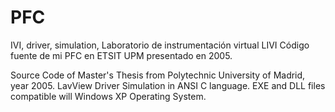 # PFC
IVI, driver, simulation, Laboratorio de instrumentación virtual LIVI
Código fuente de mi PFC en ETSIT UPM presentado en 2005.

Source Code of Master's Thesis from Polytechnic University of Madrid, year 2005.
LavView Driver Simulation in ANSI C language.
EXE and DLL files compatible will Windows XP Operating System.
